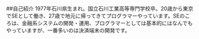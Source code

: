 ##自己紹介
1977年石川県生まれ。国立石川工業高等専門学校卒。20歳から東京でSEとして働き、27歳で地元に帰ってきてプログラマーやっています。SEのころは、金融系システムの開発・運用、プログラマーとしては基本的にはなんでもやっていますが、一番多いのは決済端末の開発です。
